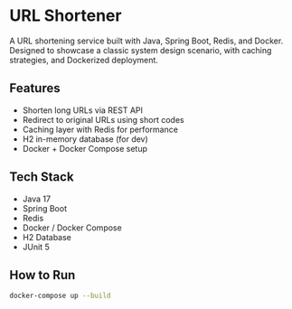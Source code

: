 # URL Shortener

A URL shortening service built with Java, Spring Boot, Redis, and Docker. Designed to showcase a classic system design scenario, 
with caching strategies, and Dockerized deployment.

## Features

- Shorten long URLs via REST API
- Redirect to original URLs using short codes
- Caching layer with Redis for performance
- H2 in-memory database (for dev)
- Docker + Docker Compose setup

## Tech Stack

- Java 17
- Spring Boot
- Redis
- Docker / Docker Compose
- H2 Database
- JUnit 5

## How to Run

```bash
docker-compose up --build
